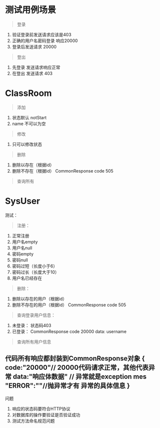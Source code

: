 
# 测试用例场景

> 登录
1. 验证登录前发送请求应该是403
2. 正确的用户名密码登录  响应20000
3. 登录后发送请求 20000


> 登出
1. 先登录 发送请求响应正常
2. 在登出 发送请求 403


# ClassRoom
> 添加
1. 状态默认 notStart
2. name 不可以为空

> 修改
1. 只可以修改状态

> 删除
1. 删除以存在（根据id）
2. 删除不存在（根据id） CommonResponse code 505

> 查询所有

# SysUser
测试：
> 注册：
1. 正常注册 
2. 用户名empty
3. 用户名null
4. 密码empty
5. 密码null
6. 密码过短（长度小于6）
7. 密码过长（长度大于10）
8. 用户名已经存在

> 删除：
1. 删除以存在的用户（根据id）
2. 删除不存在的用户（根据id） CommonResponse code 505

> 查询登录用户信息：
1. 未登录： 状态码403
2. 已登录： CommonResponse code 20000 
        data: username

> 查询所有用户信息


代码所有响应都封装到CommonResponse对象
{
    code:"20000"// 20000代码请求正常，其他代表异常
    data:"响应体数据" // 异常就是exception mes
    "ERROR":""//抛异常才有  异常的具体信息
}
---
问题
 1. 响应的状态码要符合HTTP协议
 2. 对数据库的操作要验证是否验证成功
 3. 测试方法命名规范问题

